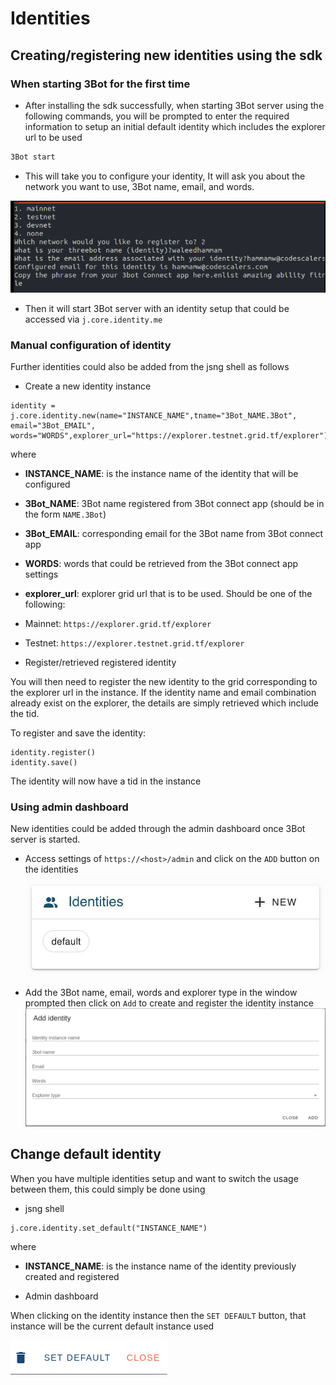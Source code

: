 # Identities

## Creating/registering new identities using the sdk

### When starting 3Bot for the first time

- After installing the sdk successfully, when starting 3Bot server using the following commands, you will be prompted to enter the required information to setup an initial default identity which includes the explorer url to be used
 
 ```bash
 3Bot start
 ```

- This will take you to configure your identity, It will ask you about the network you want to use, 3Bot name, email, and words.
 
 ![configure](./img/identity_new.png)

- Then it will start 3Bot server with an identity setup that could be accessed via `j.core.identity.me`


### Manual configuration of identity

Further identities could also be added from the jsng shell as follows
- Create a new identity instance
```
identity = j.core.identity.new(name="INSTANCE_NAME",tname="3Bot_NAME.3Bot", email="3Bot_EMAIL", words="WORDS",explorer_url="https://explorer.testnet.grid.tf/explorer")
```
where
 - **INSTANCE_NAME**: is the instance name of the identity that will be configured
 - **3Bot_NAME**: 3Bot name registered from 3Bot connect app (should be in the form `NAME.3Bot`)
 - **3Bot_EMAIL**: corresponding email for the 3Bot name from 3Bot connect app 
 - **WORDS**: words that could be retrieved from the 3Bot connect app settings
 - **explorer_url**: explorer grid url that is to be used. Should be one of the following:
 - Mainnet: `https://explorer.grid.tf/explorer`
 - Testnet: `https://explorer.testnet.grid.tf/explorer`

- Register/retrieved registered identity

 You will then need to register the new identity to the grid corresponding to the explorer url in the instance. If the identity name and email combination already exist on the explorer, the details are simply retrieved which include the tid.

 To register and save the identity:
```
identity.register()
identity.save()
```
 The identity will now have a tid in the instance

### Using admin dashboard

New identities could be added through the admin dashboard once 3Bot server is started.
- Access settings of `https://<host>/admin` and click on the `ADD` button on the identities
![identity_list](./img/identity_list.png)

- Add the 3Bot name, email, words and explorer type in the window prompted then click on `Add` to create and register the identity instance
![new identity](./img/new_identity_form.png)


## Change default identity

When you have multiple identities setup and want to switch the usage between them, this could simply be done using 
- jsng shell
```
j.core.identity.set_default("INSTANCE_NAME") 
```
where
 - **INSTANCE_NAME**: is the instance name of the identity previously created and registered

- Admin dashboard

 When clicking on the identity instance then the `SET DEFAULT` button, that instance will be the current default instance used

 ![set default identity](./img/identity_buttons.png)


